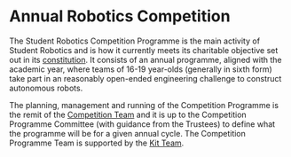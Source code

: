# Annual Robotics Competition

The Student Robotics Competition Programme is the main activity of Student Robotics and is how it currently meets its charitable objective set out in its [constitution](https://github.com/srobo/ops-manual/tree/d76377192d4c94c4bd4298f0f3954f5d342af24b/resources/constitution.pdf). It consists of an annual programme, aligned with the academic year, where teams of 16-19 year-olds \(generally in sixth form\) take part in an reasonably open-ended engineering challenge to construct autonomous robots.

The planning, management and running of the Competition Programme is the remit of the [Competition Team](competition-team.md)  and it is up to the Competition Programme Committee \(with guidance from the Trustees\) to define what the programme will be for a given annual cycle. The Competition Programme Team is supported by the [Kit Team](kit-team.md). 


